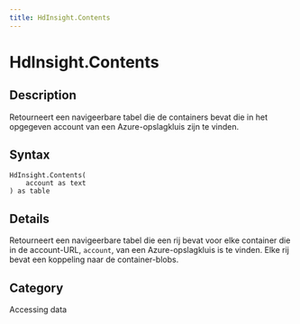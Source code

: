 ```yaml
---
title: HdInsight.Contents
---
```


# HdInsight.Contents


## Description

Retourneert een navigeerbare tabel die de containers bevat die in het opgegeven account van een Azure-opslagkluis zijn te vinden.


## Syntax

```powerquery
HdInsight.Contents(
    account as text
) as table
```


## Details

Retourneert een navigeerbare tabel die een rij bevat voor elke container die in de account-URL, <code>account</code>, van een Azure-opslagkluis is te vinden. Elke rij bevat een koppeling naar de container-blobs.



## Category
Accessing data
